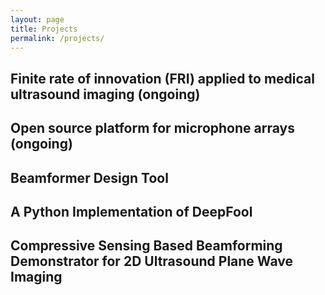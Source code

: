 ```yaml
---
layout: page
title: Projects
permalink: /projects/
---
```


Finite rate of innovation (FRI) applied to medical ultrasound imaging (ongoing)
------


Open source platform for microphone arrays (ongoing)
------


Beamformer Design Tool
------


A Python Implementation of DeepFool
------


Compressive Sensing Based Beamforming Demonstrator for 2D Ultrasound Plane Wave Imaging
------
